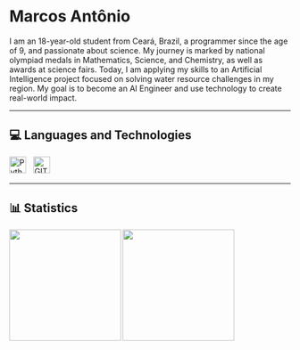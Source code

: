 # Marcos Antônio


I am an 18-year-old student from Ceará, Brazil, a programmer since the age of 9, and passionate about science. My journey is marked by national olympiad medals in Mathematics, Science, and Chemistry, as well as awards at science fairs. Today, I am applying my skills to an Artificial Intelligence project focused on solving water resource challenges in my region. My goal is to become an AI Engineer and use technology to create real-world impact.

---

<h2>💻 Languages and Technologies </h2>
<img 
  align="left"
  alt="Python"
  title="Python"
  width="30px"
  style="padding-right: 10px;"
  src="https://cdn.jsdelivr.net/gh/devicons/devicon@latest/icons/python/python-original-wordmark.svg"
/>
<img 
  align="left"
  alt="GIT"
  title="GIT"
  width="30px"
  style="padding-right: 10px;"
  src="https://cdn.jsdelivr.net/gh/devicons/devicon@latest/icons/git/git-original.svg"
  />
  
<br/>
<br/>

---

<h2>📊 Statistics </h2>

<img 
  align="left"
  height="200"
  src="https://github-readme-stats.vercel.app/api?username=aMark-Dev&show_icons=true&theme=radical"
  />
  <img 
  align="left"
  height="200"
  src="https://github-readme-stats.vercel.app/api/top-langs/?username=anuraghazra&theme=radical&layout=compact&custom_title=Technologies&langs_count=9"
  />
